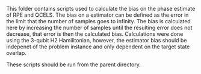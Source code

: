 This folder contains scripts used to calculate the bias on the phase estimate of RPE and QCELS.
The bias on a estimator can be defined as the error in the limit that the number of samples goes to infinity.
The bias is calculated here by increasing the number of samples until the resulting error does not decrease, that error is then the calculated bias.
Calculations were done using the 3-qubit H2 Hamilitonian, however, the estimator bias should be indepenet of the problem instance and only dependent on the target state overlap.

These scripts should be run from the parent directory.
